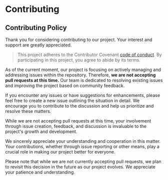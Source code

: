 # Contributing

## Contributing Policy

Thank you for considering contributing to our project. Your interest and support are greatly appreciated.

> This project adheres to the Contributor Covenant [code of conduct](./CODE_OF_CONDUCT.md). By participating in this project, you agree to abide by its terms.

As of the current moment, our project is focusing on actively managing and addressing issues within the repository. Therefore, **we are not accepting pull requests at this time.** Our team is dedicated to resolving existing issues and improving the project based on community feedback.

If you encounter any issues or have suggestions for enhancements, please feel free to create a new issue outlining the situation in detail. We encourage you to contribute to the discussion and help us prioritize and resolve these matters.

While we are not accepting pull requests at this time, your involvement through issue creation, feedback, and discussion is invaluable to the project's growth and development.

We sincerely appreciate your understanding and cooperation in this matter. Your contributions, whether through issue reporting or other means, play a crucial role in making our project better for everyone.

Please note that while we are not currently accepting pull requests, we plan to revisit this decision in the future as our project evolves. We appreciate your patience and understanding.

<!--

## Getting Started 

First, create a fork of the [BBVA/open-cells](https://github.com/BBVA/open-cells) repository by hitting the `fork` button on the GitHub page.

Next, clone your fork onto your computer (replacing YOUR_USERNAME with your actual GitHub username).

```sh
git clone git@github.com:YOUR_USERNAME/open-cells.git
```

Once cloning is complete, change directory to the repository and add the Open Web Components project as a remote.

```sh
cd open-cells
git remote add upstream git@github.com:BBVA/open-cells.git
```

## Preparing Your Local Environment for Development

Now that you have cloned the repository, ensure you have Node 18+ installed, then run the following command to set up the development environment.

```sh
npm install
```

This will download and install all packages needed.

## Making Your Changes

First, update your fork with the latest code from upstream, then create a new branch for your work.

```sh
git checkout master
git pull upstream master --rebase
git checkout -b my-awesome-fix
```

### Linting

Commits are linted using precommit hooks, meaning that any code that raises a linting error cannot be committed. In order to help avoid that, we recommend using an IDE or editor with an ESLint plugin in order to streamline the development process. Plugins are available for all the popular editors. For more information see [ESLint Integrations](https://eslint.org/docs/user-guide/integrations)

### Running Tests on Core

To run the tests of core package, it's recommended to `cd` into the package directory and then using `npm test` to run them. This way you're only running tests of that specific package.

### Creating a Changeset

If you made changes for which you want to trigger a release, you need to create a changeset.
This documents your intent to release and allows you to specify a message that will be put into the changelog(s) of the package(s).

[More information on changesets](https://github.com/atlassian/changesets)

To create a changeset, run:

```sh
npx changeset
```

Use the menu to select for which packages you need a release, and then select what kind of release. For the release type, we follow [Semantic Versioning](https://semver.org/), so please take a look if you're unfamiliar.

In short:

- A documentation change or similar chore usually does not require a release
- A bugfix requires a patch
- A new feature (feat) requires a minor
- A breaking change requires a major

Exceptions:

- For alpha (<1.0.0), bugfixes and feats are both patches, and breaking changes are allowed as minors.
- For release-candidate and other special cases, other rules may follow.

## Committing Your Changes

Commit messages must follow the [conventional commit format](https://www.conventionalcommits.org/en/v1.0.0/).
Open Cells uses the package name as the scope. So for example if you fix a _terrible bug_ in the package `@andresbitrian/core`, the commit message should look like this:

```sh
fix(core): fix terrible bug
```

## Create a Pull Request

After you commit your changes, it's time to push your branch.

```sh
git push -u origin my-awesome-fix
```

After a successful push, visit your fork on GitHub. You should see a button that will allow you to create a pull request.

-->
